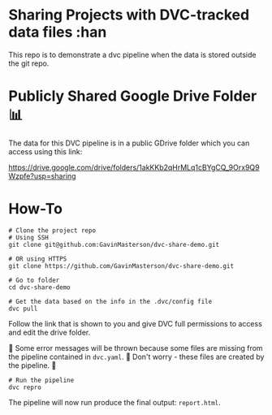 # Sharing Projects with DVC-tracked data files :han
This repo is to demonstrate a dvc pipeline when the data is stored outside the git repo. 

# Publicly Shared Google Drive Folder 📊
The data for this DVC pipeline is in a public GDrive folder which you can access using this link:

https://drive.google.com/drive/folders/1akKKb2qHrMLq1cBYgCQ_9Orx9Q9Wzpfe?usp=sharing

# How-To

```{bash, eval = FALSE}
# Clone the project repo 
# Using SSH
git clone git@github.com:GavinMasterson/dvc-share-demo.git

# OR using HTTPS
git clone https://github.com/GavinMasterson/dvc-share-demo.git

# Go to folder
cd dvc-share-demo

# Get the data based on the info in the .dvc/config file 
dvc pull
```
Follow the link that is shown to you and give DVC full permissions to access and edit the drive folder.

🚩 Some error messages will be thrown because some files are missing from the pipeline contained in `dvc.yaml`. 🚩
 Don't worry - these files are created by the pipeline. 🔨

```{bash}
# Run the pipeline
dvc repro
```

The pipeline will now run produce the final output: `report.html`.
